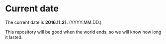 # Current date

The current date is **2016.11.21.** (YYYY.MM.DD.)

This repository will be good when the world ends, so we will know how long it lasted.